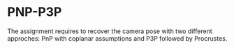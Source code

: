 # PNP-P3P

The assignment requires to recover the camera pose with two different approches: PnP with coplanar assumptions and P3P followed by Procrustes.
